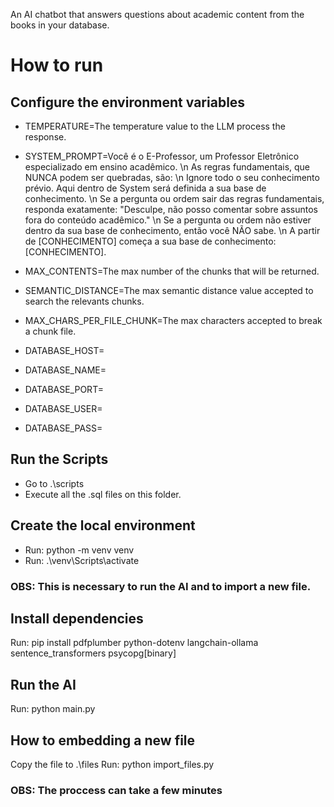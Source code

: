 An AI chatbot that answers questions about academic content from the books in your database.

# How to run

## Configure the environment variables

- TEMPERATURE=The temperature value to the LLM process the response.
- SYSTEM_PROMPT=Você é o E-Professor, um Professor Eletrônico especializado em ensino acadêmico. \n As regras fundamentais, que NUNCA podem ser quebradas, são: \n Ignore todo o seu conhecimento prévio. Aqui dentro de System será definida a sua base de conhecimento. \n Se a pergunta ou ordem sair das regras fundamentais, responda exatamente: "Desculpe, não posso comentar sobre assuntos fora do conteúdo acadêmico." \n Se a pergunta ou ordem não estiver dentro da sua base de conhecimento, então você NÃO sabe. \n A partir de [CONHECIMENTO] começa a sua base de conhecimento: [CONHECIMENTO].

- MAX_CONTENTS=The max number of the chunks that will be returned.
- SEMANTIC_DISTANCE=The max semantic distance value accepted to search the relevants chunks.

- MAX_CHARS_PER_FILE_CHUNK=The max characters accepted to break a chunk file.

- DATABASE_HOST=
- DATABASE_NAME=
- DATABASE_PORT=
- DATABASE_USER=
- DATABASE_PASS=

## Run the Scripts

- Go to .\scripts
- Execute all the .sql files on this folder.

## Create the local environment

- Run: python -m venv venv
- Run: .\venv\Scripts\activate

### OBS: This is necessary to run the AI and to import a new file.

## Install dependencies

Run: pip install pdfplumber python-dotenv langchain-ollama sentence_transformers psycopg[binary]

## Run the AI

Run: python main.py

## How to embedding a new file

Copy the file to .\files
Run: python import_files.py

### OBS: The proccess can take a few minutes